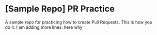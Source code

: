 # [Sample Repo] PR Practice
A sample repo for practicing how to create Pull Requests. This is how you do it.
I am adding more lines.
here
why
